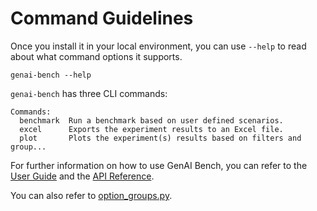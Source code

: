 # Command Guidelines

Once you install it in your local environment, you can use `--help` to read
about what command options it supports.

```shell
genai-bench --help
```

`genai-bench` has three CLI commands:

```shell
Commands:
  benchmark  Run a benchmark based on user defined scenarios.
  excel      Exports the experiment results to an Excel file.
  plot       Plots the experiment(s) results based on filters and group...
```

For further information on how to use GenAI Bench, you can refer to the [User Guide](../user-guide/index.md) and the [API Reference](../api/index.md).

You can also refer to [option_groups.py](https://github.com/sgl-project/genai-bench/blob/main/genai_bench/cli/option_groups.py).
